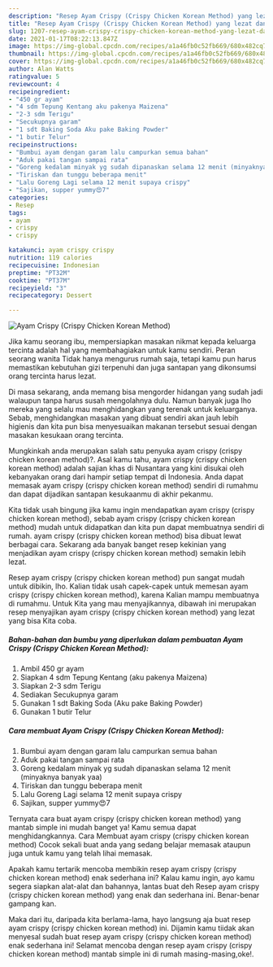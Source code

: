 ```yaml
---
description: "Resep Ayam Crispy (Crispy Chicken Korean Method) yang lezat dan Mudah Dibuat"
title: "Resep Ayam Crispy (Crispy Chicken Korean Method) yang lezat dan Mudah Dibuat"
slug: 1207-resep-ayam-crispy-crispy-chicken-korean-method-yang-lezat-dan-mudah-dibuat
date: 2021-01-17T08:22:13.847Z
image: https://img-global.cpcdn.com/recipes/a1a46fb0c52fb669/680x482cq70/ayam-crispy-crispy-chicken-korean-method-foto-resep-utama.jpg
thumbnail: https://img-global.cpcdn.com/recipes/a1a46fb0c52fb669/680x482cq70/ayam-crispy-crispy-chicken-korean-method-foto-resep-utama.jpg
cover: https://img-global.cpcdn.com/recipes/a1a46fb0c52fb669/680x482cq70/ayam-crispy-crispy-chicken-korean-method-foto-resep-utama.jpg
author: Alan Watts
ratingvalue: 5
reviewcount: 4
recipeingredient:
- "450 gr ayam"
- "4 sdm Tepung Kentang aku pakenya Maizena"
- "2-3 sdm Terigu"
- "Secukupnya garam"
- "1 sdt Baking Soda Aku pake Baking Powder"
- "1 butir Telur"
recipeinstructions:
- "Bumbui ayam dengan garam lalu campurkan semua bahan"
- "Aduk pakai tangan sampai rata"
- "Goreng kedalam minyak yg sudah dipanaskan selama 12 menit (minyaknya banyak yaa)"
- "Tiriskan dan tunggu beberapa menit"
- "Lalu Goreng Lagi selama 12 menit supaya crispy"
- "Sajikan, supper yummy😍7"
categories:
- Resep
tags:
- ayam
- crispy
- crispy

katakunci: ayam crispy crispy 
nutrition: 119 calories
recipecuisine: Indonesian
preptime: "PT32M"
cooktime: "PT37M"
recipeyield: "3"
recipecategory: Dessert

---
```



![Ayam Crispy (Crispy Chicken Korean Method)](https://img-global.cpcdn.com/recipes/a1a46fb0c52fb669/680x482cq70/ayam-crispy-crispy-chicken-korean-method-foto-resep-utama.jpg)

Jika kamu seorang ibu, mempersiapkan masakan nikmat kepada keluarga tercinta adalah hal yang membahagiakan untuk kamu sendiri. Peran seorang  wanita Tidak hanya mengurus rumah saja, tetapi kamu pun harus memastikan kebutuhan gizi terpenuhi dan juga santapan yang dikonsumsi orang tercinta harus lezat.

Di masa  sekarang, anda memang bisa mengorder hidangan yang sudah jadi walaupun tanpa harus susah mengolahnya dulu. Namun banyak juga lho mereka yang selalu mau menghidangkan yang terenak untuk keluarganya. Sebab, menghidangkan masakan yang dibuat sendiri akan jauh lebih higienis dan kita pun bisa menyesuaikan makanan tersebut sesuai dengan masakan kesukaan orang tercinta. 



Mungkinkah anda merupakan salah satu penyuka ayam crispy (crispy chicken korean method)?. Asal kamu tahu, ayam crispy (crispy chicken korean method) adalah sajian khas di Nusantara yang kini disukai oleh kebanyakan orang dari hampir setiap tempat di Indonesia. Anda dapat memasak ayam crispy (crispy chicken korean method) sendiri di rumahmu dan dapat dijadikan santapan kesukaanmu di akhir pekanmu.

Kita tidak usah bingung jika kamu ingin mendapatkan ayam crispy (crispy chicken korean method), sebab ayam crispy (crispy chicken korean method) mudah untuk didapatkan dan kita pun dapat membuatnya sendiri di rumah. ayam crispy (crispy chicken korean method) bisa dibuat lewat berbagai cara. Sekarang ada banyak banget resep kekinian yang menjadikan ayam crispy (crispy chicken korean method) semakin lebih lezat.

Resep ayam crispy (crispy chicken korean method) pun sangat mudah untuk dibikin, lho. Kalian tidak usah capek-capek untuk memesan ayam crispy (crispy chicken korean method), karena Kalian mampu membuatnya di rumahmu. Untuk Kita yang mau menyajikannya, dibawah ini merupakan resep menyajikan ayam crispy (crispy chicken korean method) yang lezat yang bisa Kita coba.

<!--inarticleads1-->

##### Bahan-bahan dan bumbu yang diperlukan dalam pembuatan Ayam Crispy (Crispy Chicken Korean Method):

1. Ambil 450 gr ayam
1. Siapkan 4 sdm Tepung Kentang (aku pakenya Maizena)
1. Siapkan 2-3 sdm Terigu
1. Sediakan Secukupnya garam
1. Gunakan 1 sdt Baking Soda (Aku pake Baking Powder)
1. Gunakan 1 butir Telur




<!--inarticleads2-->

##### Cara membuat Ayam Crispy (Crispy Chicken Korean Method):

1. Bumbui ayam dengan garam lalu campurkan semua bahan
1. Aduk pakai tangan sampai rata
1. Goreng kedalam minyak yg sudah dipanaskan selama 12 menit (minyaknya banyak yaa)
1. Tiriskan dan tunggu beberapa menit
1. Lalu Goreng Lagi selama 12 menit supaya crispy
1. Sajikan, supper yummy😍7




Ternyata cara buat ayam crispy (crispy chicken korean method) yang mantab simple ini mudah banget ya! Kamu semua dapat menghidangkannya. Cara Membuat ayam crispy (crispy chicken korean method) Cocok sekali buat anda yang sedang belajar memasak ataupun juga untuk kamu yang telah lihai memasak.

Apakah kamu tertarik mencoba membikin resep ayam crispy (crispy chicken korean method) enak sederhana ini? Kalau kamu ingin, ayo kamu segera siapkan alat-alat dan bahannya, lantas buat deh Resep ayam crispy (crispy chicken korean method) yang enak dan sederhana ini. Benar-benar gampang kan. 

Maka dari itu, daripada kita berlama-lama, hayo langsung aja buat resep ayam crispy (crispy chicken korean method) ini. Dijamin kamu tiidak akan menyesal sudah buat resep ayam crispy (crispy chicken korean method) enak sederhana ini! Selamat mencoba dengan resep ayam crispy (crispy chicken korean method) mantab simple ini di rumah masing-masing,oke!.

